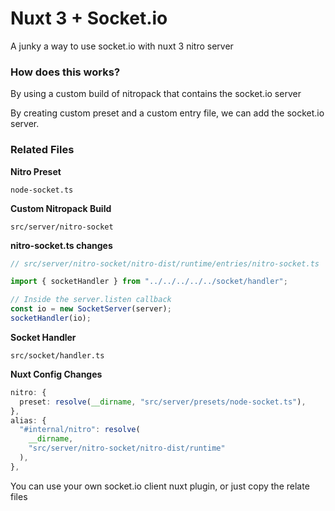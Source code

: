 # Nuxt 3 + Socket.io

A junky a way to use socket.io with nuxt 3 nitro server

### How does this works?
By using a custom build of nitropack that contains the socket.io server

By creating custom preset and a custom entry file, we can add the socket.io server.

### Related Files

**Nitro Preset**
```
node-socket.ts
```

**Custom Nitropack Build**
```
src/server/nitro-socket
```
**nitro-socket.ts changes**
```ts
// src/server/nitro-socket/nitro-dist/runtime/entries/nitro-socket.ts

import { socketHandler } from "../../../../../socket/handler";

// Inside the server.listen callback
const io = new SocketServer(server);
socketHandler(io);
```

**Socket Handler**
```
src/socket/handler.ts
```

**Nuxt Config Changes**
```ts
nitro: {
  preset: resolve(__dirname, "src/server/presets/node-socket.ts"),
},
alias: {
  "#internal/nitro": resolve(
    __dirname,
    "src/server/nitro-socket/nitro-dist/runtime"
  ),
},
```

You can use your own socket.io client nuxt plugin, or just copy the relate files